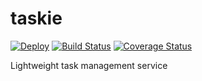 taskie
======

[![Deploy](https://www.herokucdn.com/deploy/button.svg)](https://heroku.com/deploy)
[![Build Status](https://travis-ci.org/hauptstimme/taskie.png?branch=master)](https://travis-ci.org/hauptstimme/taskie)
[![Coverage Status](https://coveralls.io/repos/hauptstimme/taskie/badge.png)](https://coveralls.io/r/hauptstimme/taskie)

Lightweight task management service
